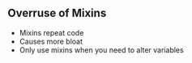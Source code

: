 ## Overruse of Mixins

* Mixins repeat code
* Causes more bloat
* Only use mixins when you need to alter variables
